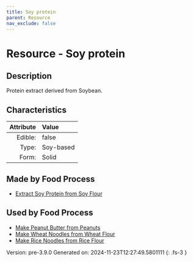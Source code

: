 ```yaml
---
title: Soy protein
parent: Resource
nav_exclude: false
---
```

# Resource - Soy protein

## Description
Protein extract derived from Soybean.

## Characteristics

| Attribute      | Value |
|--------:|:------|
|Edible:|false|
|Type:|Soy-based|
|Form:|Solid|
 



## Made by Food Process

- [Extract Soy Protein from Soy Flour](../food/extract-soy-protein-from-soy-flour.html)

    
## Used by Food Process

- [Make Peanut Butter from Peanuts](../food/make-peanut-butter-from-peanuts.html)
- [Make Wheat Noodles from Wheat Flour](../food/make-wheat-noodles-from-wheat-flour.html)
- [Make Rice Noodles from Rice Flour](../food/make-rice-noodles-from-rice-flour.html)


Version: pre-3.9.0 Generated on: 2024-11-23T12:27:49.5801111
{: .fs-3 }
